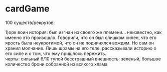 # cardGame

100 существ/рекрутов:

1)орк воин
  история: был изгнан из своего же племени... неизвестно, как именно это произошло. Говорили, что он был слишком силен, что его ярость была неукротимой, что он не подчинялся вождям. Но сам он хранил молчание. Лишь шрамы на его теле, рассказывали историю о его силе и о том, что ему пришлось пережить.  
  черты: сильный 6/10 тупой бесстрашный
  внешность: зеленый, большое количество брони собранной из всякого хлама 
